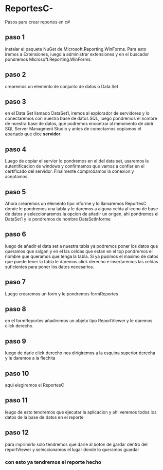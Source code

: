 # ReportesC-
Pasos para crear reportes en c#
## paso 1
instalar el paquete NuGet de Microsoft.Reporting.WinForms.
Para esto iremos a Extensiones, luego a administrar extensiones y en el buscador pondremos Microsoft.Reporting.WinForms.
## paso 2
crearemos un elemento de conjunto de datos o Data Set
## paso 3
en el Data Set llamado DataSet1, iremos al explorador de servidores y lo conectaremos con nuestra base de datos SQL, luego pondremos el nombre de nuestra base de datos, que podremos encontrar al mmomento de abrir SQL Server Managment Studio y antes de conectarnos copiamos el apartado que dice **servidor**. 
## paso 4
Luego de copiar el servior lo pondremos en el del data set, usaremos la autentificacion de windows y confirmamos que vamos a confiar en el certificado del servidor. Finalmente comprobamos la conexion y aceptamos.
## paso 5
Ahora crearemos un elemento tipo informe y lo llamaremos ReportesC donde le pondremos una tabla y le daremos a alguna celda al icono de base de datos y seleccionaremos la opcion de añadir un origen, ahi pondremos el DataSet1 y le pondremos de nombre DataSetInforme
## paso 6 
luego de añadir el data set a nuestra tabla ya podremos poner los datos que queramos que salgan y en el las celdas que estan en el top pondremos el nombre que queramos que tenga la tabla. Si ya pusimos el maximo de datos que puede tener la tabla le daremos click derecho e insertaremos las celdas suficientes para poner los datos necesarios.
## paso 7 
Luego crearemos un form y le pondremos formReportes
## paso 8
en el formReportes añadiremos un objeto tipo ReportViewer y le daremos click derecho.
## paso 9
luego de darle click derecho nos dirigiremos a la esquina superior derecha y le daremos a la flechita
## paso 10
aqui elegiremos el ReportesC
## paso 11
leugo de esto tendremos que ejecutar la aplicacion y ahi veremos todos los datos de la base de datos en el reporte 
## paso 12 
para imprimirlo solo tendremos que darle al boton de gardar dentro del reportViewer y seleccionamos el lugar donde lo queramos guardar
### con esto ya tendremos el reporte hecho
